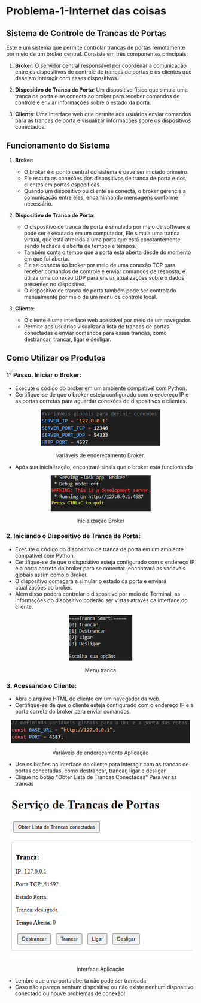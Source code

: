 # Problema-1-Internet das coisas

## Sistema de Controle de Trancas de Portas

Este é um sistema que permite controlar trancas de portas remotamente por meio de um broker central. Consiste em três componentes principais:

1. **Broker**: O servidor central responsável por coordenar a comunicação entre os dispositivos de controle de trancas de portas e os clientes que desejam interagir com esses dispositivos.

2. **Dispositivo de Tranca de Porta**: Um dispositivo físico que simula uma tranca de porta e se conecta ao broker para receber comandos de controle e enviar informações sobre o estado da porta.

3. **Cliente**: Uma interface web que permite aos usuários enviar comandos para as trancas de porta e visualizar informações sobre os dispositivos conectados.

## Funcionamento do Sistema

1. **Broker**:
   - O broker é o ponto central do sistema e deve ser iniciado primeiro.
   - Ele escuta as conexões dos dispositivos de tranca de porta e dos clientes em portas específicas.
   - Quando um dispositivo ou cliente se conecta, o broker gerencia a comunicação entre eles, encaminhando mensagens conforme necessário.

2. **Dispositivo de Tranca de Porta**:
   - O dispositivo de tranca de porta é simulado por meio de software e pode ser executado em um computador, Ele simula uma tranca virtual, que está atrelada a uma porta que está constantemente sendo fechada e aberta de tempos e tempos.
   - Também conta o tempo que a porta está aberta desde do momento em que foi aberta.
   - Ele se conecta ao broker por meio de uma conexão TCP para receber comandos de controle e enviar comandos de resposta, e utiliza uma conexão UDP para enviar atualizações sobre o dados presentes no dispositivo.
   - O dispositivo de tranca de porta também pode ser controlado manualmente por meio de um menu de controle local.

3. **Cliente**:
   - O cliente é uma interface web acessível por meio de um navegador.
   - Permite aos usuários visualizar a lista de trancas de portas conectadas e enviar comandos para essas trancas, como destrancar, trancar, ligar e desligar.

## Como Utilizar os Produtos

### 1° Passo. Iniciar o Broker:

- Execute o código do broker em um ambiente compatível com Python.
- Certifique-se de que o broker esteja configurado com o endereço IP e as portas corretas para aguardar conexões de dispositivos e clientes.

<p align="center">
  <img src="img\VariaveisBroker.png" alt="app_ft1">
</p>
<p align="center">variáveis de endereçamento Broker.</p> 

- Após sua inicialização, encontrará sinais que o broker está funcionando 

<p align="center">
  <img src="img\Brokeini.png" alt="app_ft1">
</p>
<p align="center">Inicialização Broker</p> 

### 2. Iniciando o Dispositivo de Tranca de Porta:

- Execute o código do dispositivo de tranca de porta em um ambiente compatível com Python.
- Certifique-se de que o dispositivo esteja configurado com o endereço IP e a porta correta do broker para se conectar
,encontrará as variaveis globais assim como o Broker.
- O dispositivo começará a simular o estado da porta e enviará atualizações ao broker.
- Além disso poderá controlar o dispositivo por meio do Terminal, as informações do dispositivo poderão ser vistas através da interface do cliente. 

<p align="center">
  <img src="img\menuT.png" alt="app_ft1">
</p>
<p align="center">Menu tranca</p> 


### 3. Acessando o Cliente:

- Abra o arquivo HTML do cliente em um navegador da web.
- Certifique-se de que o cliente esteja configurado com o endereço IP e a porta correta do broker para enviar comandos. 
<p align="center">
  <img src="img\VarAp.png" alt="app_ft1">
</p>
<p align="center">Variáveis de endereçamento Aplicação</p> 

- Use os botões na interface do cliente para interagir com as trancas de portas conectadas, como destrancar, trancar, ligar e desligar.
- Clique no botão "Obter Lista de Trancas Conectadas" Para ver as trancas
<p align="center">
  <img src="img\telaAP.png" alt="app_ft1">
</p>
<p align="center">Interface Aplicação</p> 

- Lembre que uma porta aberta não pode ser trancada
- Caso não apareça nenhum dispositivo ou não existe nenhum dispositivo conectado ou houve problemas de conexão!

